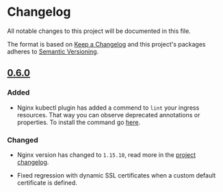 # Changelog

All notable changes to this project will be documented in this file.

The format is based on [Keep a Changelog](http://keepachangelog.com/en/1.0.0/)
and this project's packages adheres to [Semantic Versioning](http://semver.org/spec/v2.0.0.html).


## [0.6.0]

### Added

- Nginx kubectl plugin has added a commend to `lint` your ingress resources. That way you can observe deprecated annotations or properties. To install the command go [here](https://github.com/kubernetes/ingress-nginx/blob/29f7d9a77ade24a7366ef4a6f258b8aeef50678c/docs/kubectl-plugin.md).

### Changed

- Nginx version has changed to `1.15.10`, read more in the [project changelog](https://nginx.org/en/CHANGES).

- Fixed regression with dynamic SSL certificates when a custom default certificate is defined.

[0.6.0]: https://github.com/giantswarm/kubernetes-nginx-ingress-controller/pull/90
